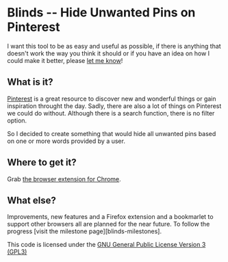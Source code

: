 # Blinds -- Hide Unwanted Pins on Pinterest
I want this tool to be as easy and useful as possible, if there is anything that 
doesn't work the way you think it should or if you have an idea on how I could 
make it better, please [let me know][blinds-issues]!

## What is it?

[Pinterest][pinterest] is a great resource to discover new and wonderful things 
or gain inspiration throught the day. Sadly, there are also a lot of things on 
Pinterest we could do without. Although there is a search function, there is no 
filter option. 

So I decided to create something that would hide all unwanted pins based on one 
or more words provided by a user.

## Where to get it?

Grab [the browser extension for Chrome][blinds-google-webstore].

<!-- 
and [a bookmarlet][blinds-favelet] to support other browsers.
For install instructions please [visit the install page][blinds-install].
-->

## What else?

Improvements, new features and a Firefox extension and a bookmarlet to support 
other browsers all are planned for the near future. To follow the progress 
[visit the milestone page][blinds-milestones].

<!--
To get support, ask for a feature to be added or altered, or report issues, 
please [visit the issues page][blinds-issues]. 
-->
This code is licensed under the [GNU General Public License Version 3 (GPL3)][GPL3]

<!--
If you enjoy using Blinds, feel free to [make a donation][blinds-donations]. 
I am grateful for every penny I receive.
-->

[blinds-issues]: https://github.com/potherca/Pinterest-HidePins/issues?milestone=
[pinterest]: http://pinterest.com
[blinds-google-webstore]: https://chrome.google.com/webstore/detail/blinds-hide-unwanted-pins/inffdichdndldfodhcflilkpdnpgcaio
[GPL3]: http://www.gnu.org/licenses/gpl.html

<!--
[blinds-favelet]: http://potherca.github.io/Pinterest-HidePins/Favelet/
[blinds-install]: http://potherca.github.io/Pinterest-HidePins/Pages/Install/
[blinds-donations]: http://potherca.github.io/Pinterest-HidePins/Pages/donations/
[blinds-support]: http://potherca.github.io/Pinterest-HidePins/Pages/Support/
[blinds-milestones]: https://github.com/potherca/Pinterest-HidePins/issues/milestones
-->

<!-- EOF -->

